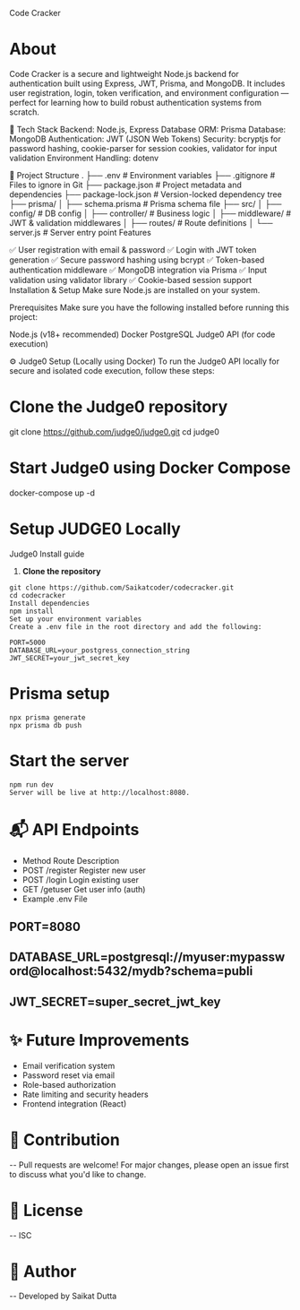 Code Cracker
<img herf="./thumbnail.png">

# About
Code Cracker is a secure and lightweight Node.js backend for authentication built using Express, JWT, Prisma, and MongoDB. It includes user registration, login, token verification, and environment configuration — perfect for learning how to build robust authentication systems from scratch.

🔧 Tech Stack
Backend: Node.js, Express
Database ORM: Prisma
Database: MongoDB
Authentication: JWT (JSON Web Tokens)
Security: bcryptjs for password hashing, cookie-parser for session cookies, validator for input validation
Environment Handling: dotenv

📁 Project Structure
.
├── .env # Environment variables
├── .gitignore # Files to ignore in Git
├── package.json # Project metadata and dependencies
├── package-lock.json # Version-locked dependency tree
├── prisma/
│ ├── schema.prisma # Prisma schema file
├── src/
│ ├── config/ # DB config
│ ├── controller/ # Business logic
│ ├── middleware/ # JWT & validation middlewares
│ ├── routes/ # Route definitions
│ └── server.js # Server entry point
Features

✅ User registration with email & password
✅ Login with JWT token generation
✅ Secure password hashing using bcrypt
✅ Token-based authentication middleware
✅ MongoDB integration via Prisma
✅ Input validation using validator library
✅ Cookie-based session support
Installation & Setup
Make sure Node.js are installed on your system.

Prerequisites
Make sure you have the following installed before running this project:

Node.js (v18+ recommended)
Docker
PostgreSQL
Judge0 API (for code execution)

⚙️ Judge0 Setup (Locally using Docker)
To run the Judge0 API locally for secure and isolated code execution, follow these steps:

# Clone the Judge0 repository

git clone https://github.com/judge0/judge0.git
cd judge0

# Start Judge0 using Docker Compose

docker-compose up -d

# Setup JUDGE0 Locally

<a herf="./JUDGE0_Install_guide.md">Judge0 Install guide</a>

1. **Clone the repository**

```
git clone https://github.com/Saikatcoder/codecracker.git
cd codecracker
Install dependencies
npm install
Set up your environment variables
Create a .env file in the root directory and add the following:
```

```
PORT=5000
DATABASE_URL=your_postgress_connection_string
JWT_SECRET=your_jwt_secret_key
```

# Prisma setup

```
npx prisma generate
npx prisma db push
```

# Start the server

```
npm run dev
Server will be live at http://localhost:8080.
```

# 📬 API Endpoints

- Method Route Description
- POST /register Register new user
- POST /login Login existing user
- GET /getuser Get user info (auth)
- Example .env File

## PORT=8080

## DATABASE_URL=postgresql://myuser:mypassword@localhost:5432/mydb?schema=publi

## JWT_SECRET=super_secret_jwt_key

# ✨ Future Improvements

- Email verification system
- Password reset via email
- Role-based authorization
- Rate limiting and security headers
- Frontend integration (React)

# 🤝 Contribution

-- Pull requests are welcome! For major changes, please open an issue first to discuss what you'd like to change.

# 📄 License

-- ISC

# 🧠 Author

-- Developed by Saikat Dutta
